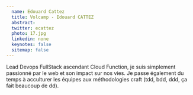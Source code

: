 ```yaml
---
  name: Edouard Cattez
  title: Volcamp - Edouard CATTEZ
  abstract: 
  twitter: ecattez
  photo: 17.jpg
  linkedin: none
  keynotes: false
  sitemap: false
---
```

Lead Devops FullStack ascendant Cloud Function, je suis simplement passionné par le web et son impact sur nos vies. Je passe également du temps à acculturer les équipes aux méthodologies craft (tdd, bdd, ddd, ça fait beaucoup de dd).
